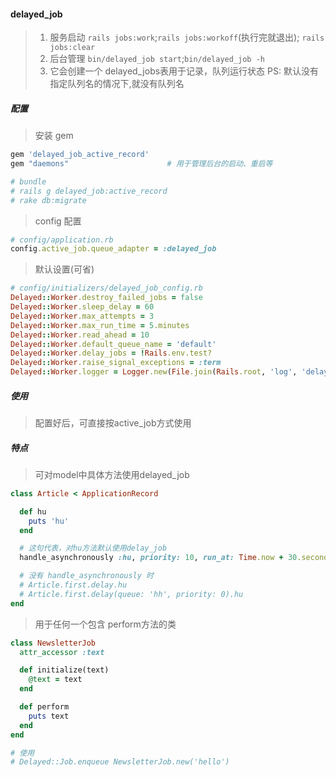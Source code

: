 #### delayed_job
>1. 服务启动 `rails jobs:work`;`rails jobs:workoff`(执行完就退出); `rails jobs:clear`
>2. 后台管理 `bin/delayed_job start`;`bin/delayed_job -h`
>3. 它会创建一个 delayed_jobs表用于记录，队列运行状态
> PS: 默认没有指定队列名的情况下,就没有队列名

##### 配置
> 安装 gem
```ruby
gem 'delayed_job_active_record'   
gem "daemons"                      # 用于管理后台的启动、重启等

# bundle
# rails g delayed_job:active_record
# rake db:migrate
```

> config 配置
```ruby
# config/application.rb
config.active_job.queue_adapter = :delayed_job
```

> 默认设置(可省)
```ruby
# config/initializers/delayed_job_config.rb
Delayed::Worker.destroy_failed_jobs = false
Delayed::Worker.sleep_delay = 60
Delayed::Worker.max_attempts = 3
Delayed::Worker.max_run_time = 5.minutes
Delayed::Worker.read_ahead = 10
Delayed::Worker.default_queue_name = 'default'
Delayed::Worker.delay_jobs = !Rails.env.test?
Delayed::Worker.raise_signal_exceptions = :term
Delayed::Worker.logger = Logger.new(File.join(Rails.root, 'log', 'delayed_job.log'))
```

##### 使用
>配置好后，可直接按active_job方式使用

##### 特点
> 可对model中具体方法使用delayed_job
```ruby
class Article < ApplicationRecord

  def hu
    puts 'hu'
  end

  # 这句代表，对hu方法默认使用delay_job
  handle_asynchronously :hu, priority: 10, run_at: Time.now + 30.seconds, queue: 'xx_queue'

  # 没有 handle_asynchronously 时
  # Article.first.delay.hu
  # Article.first.delay(queue: 'hh', priority: 0).hu
end
```

> 用于任何一个包含 perform方法的类
```ruby
class NewsletterJob
  attr_accessor :text

  def initialize(text)
    @text = text
  end

  def perform
    puts text
  end
end

# 使用
# Delayed::Job.enqueue NewsletterJob.new('hello')
```

